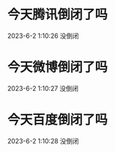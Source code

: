 # 今天腾讯倒闭了吗

2023-6-2 1:10:26 没倒闭

# 今天微博倒闭了吗

2023-6-2 1:10:27 没倒闭

# 今天百度倒闭了吗

2023-6-2 1:10:28 没倒闭

